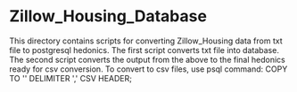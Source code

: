 # Zillow_Housing_Database

This directory contains scripts for converting Zillow_Housing data from txt file to postgresql hedonics.
The first script converts txt file into database.
The second script converts the output from the above to the final hedonics ready for csv conversion.
To convert to csv files, use psql command:
COPY <tablename> TO '<csv filename>' DELIMITER ',' CSV HEADER;
